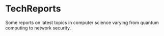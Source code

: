 # TechReports
Some reports on latest topics in computer science varying from quantum computing to network security.
